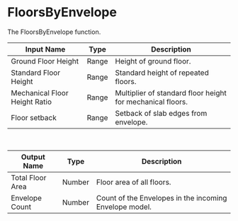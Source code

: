 
            
# FloorsByEnvelope

The FloorsByEnvelope function.

|Input Name|Type|Description|
|---|---|---|
|Ground Floor Height|Range|Height of ground floor.|
|Standard Floor Height|Range|Standard height of repeated floors.|
|Mechanical Floor Height Ratio|Range|Multiplier of standard floor height for mechanical floors.|
|Floor setback|Range|Setback of slab edges from envelope.|


<br>

|Output Name|Type|Description|
|---|---|---|
|Total Floor Area|Number|Floor area of all floors.|
|Envelope Count|Number|Count of the Envelopes in the incoming Envelope model.|


